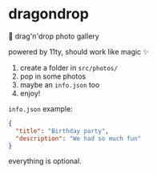 # dragondrop
🐉 drag'n'drop photo gallery

powered by 11ty, should work like magic :sparkles: 

1. create a folder in `src/photos/`
2. pop in some photos
3. maybe an `info.json` too
4. enjoy!

`info.json` example:
```json
{
  "title": "Birthday party",
  "description": "We had so much fun"
}
```
everything is optional.
